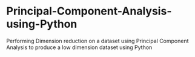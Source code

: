 # Principal-Component-Analysis-using-Python
Performing Dimension reduction on a dataset using Principal Component Analysis to produce a low dimension dataset using Python

